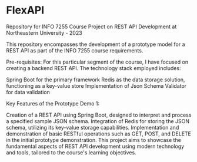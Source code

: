 # FlexAPI

Repository for INFO 7255 Course Project on REST API Development at Northeastern University - 2023

This repository encompasses the development of a prototype model for a REST API as part of the INFO 7255 course requirements.

Pre-requisites: For this particular segment of the course, I have focused on creating a backend REST API. The technology stack employed includes:

Spring Boot for the primary framework
Redis as the data storage solution, functioning as a key-value store
Implementation of Json Schema Validator for data validation

Key Features of the Prototype Demo 1:

Creation of a REST API using Spring Boot, designed to interpret and process a specified sample JSON schema.
Integration of Redis for storing the JSON schema, utilizing its key-value storage capabilities.
Implementation and demonstration of basic RESTful operations such as GET, POST, and DELETE in the initial prototype demonstration.
This project aims to showcase the fundamental aspects of REST API development using modern technology and tools, tailored to the course's learning objectives.

